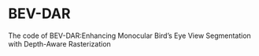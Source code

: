 # BEV-DAR
The code of BEV-DAR:Enhancing Monocular Bird’s Eye View Segmentation with Depth-Aware Rasterization
